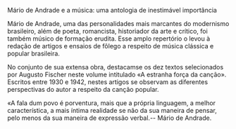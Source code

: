 Mário de Andrade e a música: uma antologia de inestimável importância

Mário de Andrade, uma das personalidades mais marcantes do modernismo brasileiro, além de poeta, romancista, historiador da arte e crítico, foi também músico de formação erudita. Esse amplo repertório o levou à redação de artigos e ensaios de fôlego a respeito de música clássica e popular brasileira.

No conjunto de sua extensa obra, destacamse os dez textos selecionados por Augusto Fischer neste volume intitulado «A estranha força da canção». Escritos entre 1930 e 1942, nestes artigos se observam as diferentes perspectivas do autor a respeito da canção popular.

«A fala dum povo é porventura, mais que a própria linguagem, a melhor característica, a mais íntima realidade se não da sua maneira de pensar, pelo menos da sua maneira de expressão verbal.-- Mário de Andrade.